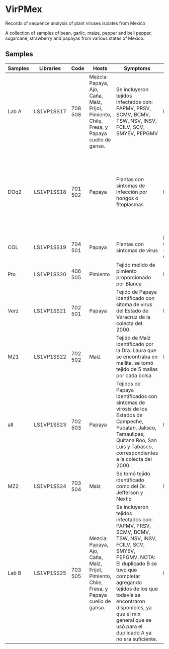 # VirPMex
Records of sequence analysis of plant viruses isolates from Mexico

A collection of samples of  bean, garlic, maize, pepper and bell pepper, sugarcane, strawberry and papayas from various states of Mexico.

## Samples
| Samples  | Libraries | Code  | Hosts | Symptoms | Location                         |  Microscopy |
|-------|------------|----------|------------------------------------------------------------------------------------------------|----------------------------------------------------------------------------------------------------------------------------------------------------------------------------------------------------------------------------------------------------------------------------------------------------------|-----------------------------------|--------------------------------------------------------------------------------------------------------------------------------------|
| Lab A | LS1VP1SS17 | 708 508  | Mezcla: Papaya,   Ajo, Caña, Maíz, Frijol, Pimiento, Chile, Fresa, y Papaya cuello de ganso.   | Se incluyeron   tejidos infectados con: PAPMV, PRSV, SCMV, BCMV, TSW, NSV, INSV, FCILV, SCV,   SMYEV, PEPGMV                                                                                                                                                                                             | NA                                | Circulares de   20-40 nm de diámetro. Varillas flexibles de 250-280 nm de largo.                                                     |
| DOq2  | LS1VP1SS18 | 701 502  | Papaya                                                                                         | Plantas   con síntomas de infección por hongos o fitoplasmas                                                                                                                                                                                                                                             | Depresión                         |  Circulares,    17-70 nm.   Varillas   flexibles,  101-167nm de largo.  Fago: capside 62 nm y cola ˜10 nm.   Bala, ˜170 nm de largo. |
| COL   | LS1VP1SS19 | 704 501  | Papaya                                                                                         | Plantas   con síntomas de virus                                                                                                                                                                                                                                                                          | Estado   de Colima (colecta Gaby) | TEM   no se realizó                                                                                                                  |
| Pto   | LS1VP1SS20 | 406 505  | Pimiento                                                                                       | Tejido   molido de pimiento proporcionado por Blanca                                                                                                                                                                                                                                                     | NA                                | TEM   no se realizó                                                                                                                  |
| Verz  | LS1VP1SS21 | 702 501  | Papaya                                                                                         | Tejido   de Papaya identificado con sítoma de virus del Estado de Veracruz de la   colecta del 2000.                                                                                                                                                                                                     | NA                                | TEM   no se realizó                                                                                                                  |
| MZ1   | LS1VP1SS22 | 702 502  | Maíz                                                                                           | Tejido   de Maíz identificado por la Dra. Laura que se encontraba en mallita, se tomó   tejido de 5 mallas por cada bolsa.                                                                                                                                                                               | NA                                | TEM   no se realizó                                                                                                                  |
| all   | LS1VP1SS23 | 702 503  | Papaya                                                                                         | Tejidos   de Papaya identificados con síntomas de virosis de los Estados de Campeche,   Yucatan, Jalisco, Tamaulipas, Quitana Roo, San Luis y Tabasco,   correspondientes a la colecta del 2000.                                                                                                         | NA                                | TEM   no se realizó                                                                                                                  |
| MZ2   | LS1VP1SS24 | 703 504  | Maíz                                                                                           | Se   tomó tejido identificado como del Dr. Jefferson y Nextip                                                                                                                                                                                                                                            | NA                                | TEM   no se realizó                                                                                                                  |
| Lab B | LS1VP1SS25 | 703 505  | Mezcla:   Papaya, Ajo, Caña, Maíz, Frijol, Pimiento, Chile, Fresa, y Papaya cuello de   ganso. | Se   incluyeron tejidos infectados con: PAPMV, PRSV, SCMV, BCMV, TSW, NSV, INSV,   FCILV, SCV, SMYEV, PEPGMV. NOTA: El duplicado B se tuvo que completar   agregando tejidos de los que todavía se encontraron disponibles, ya que el   mix general que se usó para el duplicado A ya no era suficiente. | NA                                | Circulares   de 20-40 nm de diámetro. Varillas flexibles de 250-280 nm de largo.                                                     |
